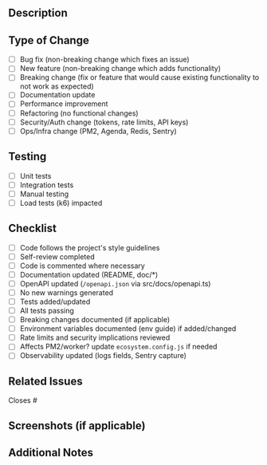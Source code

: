 ## Description

<!-- Describe your changes in detail -->

## Type of Change

<!-- Please delete options that are not relevant -->

- [ ] Bug fix (non-breaking change which fixes an issue)
- [ ] New feature (non-breaking change which adds functionality)
- [ ] Breaking change (fix or feature that would cause existing functionality to not work as expected)
- [ ] Documentation update
- [ ] Performance improvement
- [ ] Refactoring (no functional changes)
- [ ] Security/Auth change (tokens, rate limits, API keys)
- [ ] Ops/Infra change (PM2, Agenda, Redis, Sentry)

## Testing

<!-- How has this been tested? -->

- [ ] Unit tests
- [ ] Integration tests
- [ ] Manual testing
- [ ] Load tests (k6) impacted

## Checklist

<!-- Mark relevant items with an 'x' -->

- [ ] Code follows the project's style guidelines
- [ ] Self-review completed
- [ ] Code is commented where necessary
- [ ] Documentation updated (README, doc/*)
- [ ] OpenAPI updated (`/openapi.json` via src/docs/openapi.ts)
- [ ] No new warnings generated
- [ ] Tests added/updated
- [ ] All tests passing
- [ ] Breaking changes documented (if applicable)
- [ ] Environment variables documented (env guide) if added/changed
- [ ] Rate limits and security implications reviewed
- [ ] Affects PM2/worker? update `ecosystem.config.js` if needed
- [ ] Observability updated (logs fields, Sentry capture)

## Related Issues

<!-- Link any related issues -->

Closes #

## Screenshots (if applicable)

<!-- Add screenshots if relevant -->

## Additional Notes

<!-- Any additional information -->

